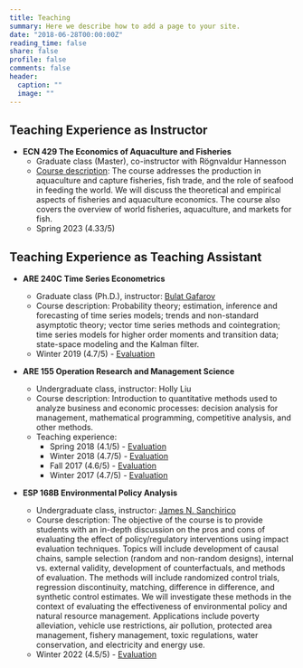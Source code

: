 ```yaml
---
title: Teaching
summary: Here we describe how to add a page to your site.
date: "2018-06-28T00:00:00Z"
reading_time: false
share: false
profile: false
comments: false
header:
  caption: ""
  image: ""
---
```


## Teaching Experience as Instructor

- **ECN 429 The Economics of Aquaculture and Fisheries**
  - Graduate class (Master), co-instructor with Rögnvaldur Hannesson
  - [Course description](https://www.nhh.no/en/courses/the-economics-of-aquaculture-and-fisheries/): The course addresses the production in aquaculture and capture fisheries, fish trade, and the role of seafood in feeding the world. We will discuss the theoretical and empirical aspects of fisheries and aquaculture economics. The course also covers the overview of world fisheries, aquaculture, and markets for fish.
  - Spring 2023 (4.33/5)

## Teaching Experience as Teaching Assistant

- **ARE 240C Time Series Econometrics**
  - Graduate class (Ph.D.), instructor: [Bulat Gafarov](https://gafarov.ucdavis.edu/index.html)
  - Course description: Probability theory; estimation, inference and forecasting of time series models; trends and non-standard asymptotic theory; vector time series methods and cointegration; time series models for higher order moments and transition data; state-space modeling and the Kalman filter.
  - Winter 2019 (4.7/5) - [Evaluation](240CWinter2019.pdf)

- **ARE 155 Operation Research and Management Science**
  - Undergraduate class, instructor: Holly Liu
  - Course description: Introduction to quantitative methods used to analyze business and economic processes: decision analysis for management, mathematical programming, competitive analysis, and other methods.
  - Teaching experience:
    - Spring 2018 (4.1/5) - [Evaluation](155Spring2018.pdf)
    - Winter 2018 (4.7/5) - [Evaluation](155Winter2018.pdf)
    - Fall 2017 (4.6/5) - [Evaluation](155Fall2017.pdf)
    - Winter 2017 (4.7/5) - [Evaluation](155Winter2017.pdf)

- **ESP 168B Environmental Policy Analysis**
  - Undergraduate class, instructor: [James N. Sanchirico](https://jamesnsanchirico.com/)
  - Course description: The objective of the course is to provide students with an in-depth discussion on the pros and cons of evaluating the effect of policy/regulatory interventions using impact evaluation techniques. Topics will include development of causal chains, sample selection (random and non-random designs), internal vs. external validity, development of counterfactuals, and methods of evaluation. The methods will include randomized control trials, regression discontinuity, matching, difference in difference, and synthetic control estimates. We will investigate these methods in the context of evaluating the effectiveness of environmental policy and natural resource management. Applications include poverty alleviation, vehicle use restrictions, air pollution, protected area management, fishery management, toxic regulations, water conservation, and electricity and energy use.
  - Winter 2022 (4.5/5) - [Evaluation](168BWinter2022.pdf)